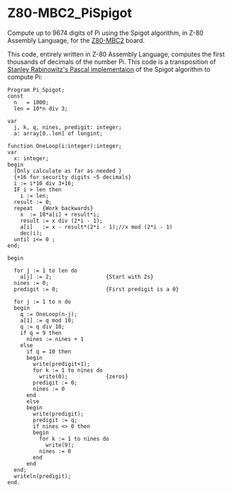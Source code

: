 # Z80-MBC2_PiSpigot

Compute up to 9674 digits of Pi using the Spigot algorithm, in Z-80 Assembly Language, for the [Z80-MBC2](https://hackaday.io/project/159973-z80-mbc2-4ics-homemade-z80-computer) board.

This code, entirely written in Z-80 Assembly Language, computes the first thousands of decimals of the number Pi. This code is a transposition of [Stanley Rabinowitz's Pascal implementaion](https://rosettacode.org/wiki/Pi#Pascal) of the Spigot algorithm to compute Pi:

```
Program Pi_Spigot;
const
  n   = 1000;
  len = 10*n div 3;
 
var
  j, k, q, nines, predigit: integer;
  a: array[0..len] of longint;
 
function OneLoop(i:integer):integer;
var
  x: integer;
begin
  {Only calculate as far as needed }
  {+16 for security digits ~5 decimals}
  i := i*10 div 3+16;
  IF i > len then
    i := len;
  result := 0;
  repeat   {Work backwards}
    x  := 10*a[i] + result*i;
    result := x div (2*i - 1);
    a[i]   := x - result*(2*i - 1);//x mod (2*i - 1)
    dec(i);
  until i<= 0 ;
end;
 
begin
 
  for j := 1 to len do
    a[j] := 2;                 {Start with 2s}
  nines := 0;
  predigit := 0;               {First predigit is a 0}
 
  for j := 1 to n do
  begin
    q := OneLoop(n-j);
    a[1] := q mod 10;
    q := q div 10;
    if q = 9 then
      nines := nines + 1
    else
      if q = 10 then
      begin
        write(predigit+1);
        for k := 1 to nines do
          write(0);            {zeros}
        predigit := 0;
        nines := 0
      end
      else
      begin
        write(predigit);
        predigit := q;
        if nines <> 0 then
        begin
          for k := 1 to nines do
            write(9);
          nines := 0
        end
      end
  end;
  writeln(predigit);
end.
```
